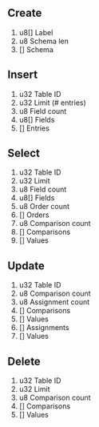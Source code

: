 Create
------
1. u8[] Label
2. u8   Schema len
3. []   Schema

Insert
------
1. u32  Table ID
2. u32  Limit (# entries)
3. u8   Field count
4. u8[] Fields
5. []   Entries

Select
------
1. u32  Table ID
2. u32  Limit
3. u8   Field count
4. u8[] Fields
5. u8   Order count
6. []   Orders
7. u8   Comparison count
8. []   Comparisons
9. []   Values

Update
------
1. u32 Table ID
2. u8  Comparison count
3. u8  Assignment count
4. []  Comparisons
5. []  Values
6. []  Assignments
7. []  Values

Delete
------
1. u32 Table ID
2. u32 Limit
3. u8  Comparison count
4. []  Comparisons
5. []  Values
